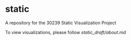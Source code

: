 # static
A repository for the 30239 Static Visualization Project

To view visualizations, please follow _static_draft/about.md_
